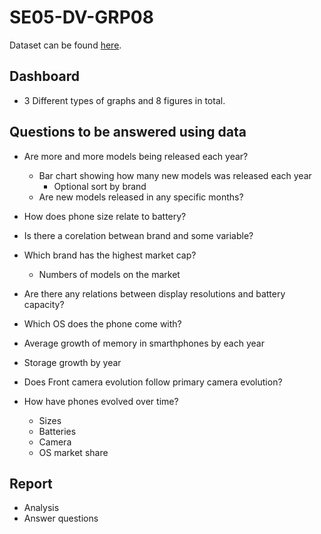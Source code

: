 # SE05-DV-GRP08
Dataset can be found [here](https://www.kaggle.com/datasets/pranav941/evolution-of-smartphones).

## Dashboard
* 3 Different types of graphs and 8 figures in total.

## Questions to be answered using data
[//]: <> (Daniel)
* Are more and more models being released each year?
  * Bar chart showing how many new models was released each year
    * Optional sort by brand
  * Are new models released in any specific months?
* How does phone size relate to battery?
* Is there a corelation betwean brand and some variable?

* Which brand has the highest market cap?
  * Numbers of models on the market
* Are there any relations between display resolutions and battery capacity?
* Which OS does the phone come with?
* Average growth of memory in smarthphones by each year
* Storage growth by year
* Does Front camera evolution follow primary camera evolution?
* How have phones evolved over time?
  * Sizes
  * Batteries
  * Camera
  * OS market share

## Report
* Analysis
* Answer questions
